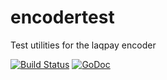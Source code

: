 # encodertest
Test utilities for the laqpay encoder

[![Build Status](https://travis-ci.com/laqpay/encodertest.svg)](https://travis-ci.com/laqpay/encodertest)
[![GoDoc](https://godoc.org/github.com/laqpay/encodertest?status.svg)](https://godoc.org/github.com/laqpay/encodertest)
